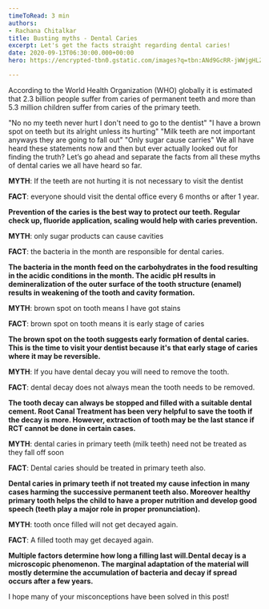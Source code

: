 ```yaml
---
timeToRead: 3 min
authors:
- Rachana Chitalkar
title: Busting myths - Dental Caries
excerpt: Let's get the facts straight regarding dental caries!
date: 2020-09-13T06:30:00.000+00:00
hero: https://encrypted-tbn0.gstatic.com/images?q=tbn:ANd9GcRR-jWWjgHLZLcdVigohzrRMPo7RfFmFPuVbQ&usqp=CAU

---
```

According to the World Health Organization (WHO) globally it is estimated that 2.3 billion people suffer from caries of permanent teeth and more than 5.3 million children suffer from caries of the primary teeth.

"No no my teeth never hurt I don't need to go to the dentist"
"I have a brown spot on teeth but its alright unless its hurting"
"Milk teeth are not important anyways they are going to fall out"
"Only sugar cause carries"
We all have heard these statements now and then but ever actually looked out for finding the truth? Let’s go ahead and separate the facts from all these myths of dental caries we all have heard so far.

**MYTH**: If the teeth are not hurting it is not necessary to visit the dentist

**FACT**: everyone should visit the dental office every 6 months or after 1 year.

**Prevention of the caries is the best way to protect our teeth. Regular check up, fluoride application, scaling would help with caries prevention.**

**MYTH**: only sugar products can cause cavities

**FACT**: the bacteria in the month are responsible for dental caries.

**The bacteria in the month feed on the carbohydrates in the food resulting in the acidic conditions in the month. The acidic pH results in demineralization of the outer surface of the tooth structure (enamel) results in weakening of the tooth and cavity formation.**

**MYTH**: brown spot on tooth means I have got stains

**FACT**: brown spot on tooth means it is early stage of caries

**The brown spot on the tooth suggests early formation of dental caries. This is the time to visit your dentist because it's that early stage of caries where it may be reversible.**

**MYTH**: If you have dental decay you will need to remove the tooth.

**FACT**: dental decay does not always mean the tooth needs to be removed.

**The tooth decay can always be stopped and filled with a suitable dental cement. Root Canal Treatment has been very helpful to save the tooth if the decay is more. However, extraction of tooth may be the last stance if RCT cannot be done in certain cases.**

**MYTH**: dental caries in primary teeth (milk teeth) need not be treated as they fall off soon

**FACT**: Dental caries should be treated in primary teeth also.

**Dental caries in primary teeth if not treated my cause infection in many cases harming the successive permanent teeth also. Moreover healthy primary tooth helps the child to have a proper nutrition and develop good speech (teeth play a major role in proper pronunciation).**

**MYTH**: tooth once filled will not get decayed again.

**FACT**: A filled tooth may get decayed again.

**Multiple factors determine how long a filling last will.Dental decay is a microscopic phenomenon. The marginal adaptation of the material will mostly determine the accumulation of bacteria and decay if spread occurs after a few years.**

I hope many of your misconceptions have been solved in this post!